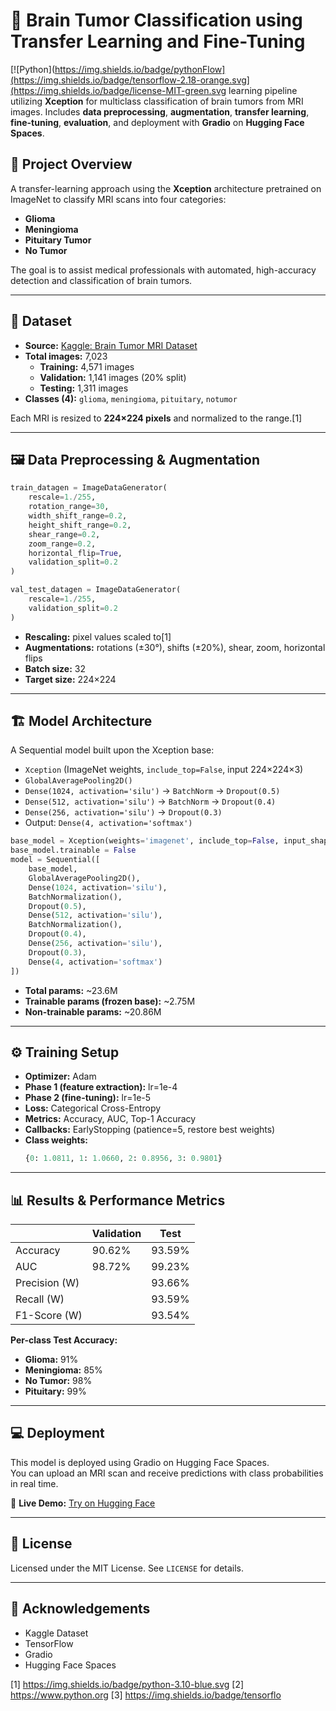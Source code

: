 # 🧠 Brain Tumor Classification using Transfer Learning and Fine-Tuning

[![Python](https://img.shields.io/badge/pythonFlow](https://img.shields.io/badge/tensorflow-2.18-orange.svg](https://img.shields.io/badge/license-MIT-green.svg learning pipeline utilizing **Xception** for multiclass classification of brain tumors from MRI images.
Includes **data preprocessing**, **augmentation**, **transfer learning**, **fine-tuning**, **evaluation**, and deployment with **Gradio** on **Hugging Face Spaces**.

## 🚀 Project Overview

A transfer-learning approach using the **Xception** architecture pretrained on ImageNet to classify MRI scans into four categories:

- **Glioma**
- **Meningioma**
- **Pituitary Tumor**
- **No Tumor**

The goal is to assist medical professionals with automated, high-accuracy detection and classification of brain tumors.

***

## 📂 Dataset

- **Source:** [Kaggle: Brain Tumor MRI Dataset](https://www.kaggle.com/datasets/masoudnickparvar/brain-tumor-mri-dataset)
- **Total images:** 7,023  
  - **Training:** 4,571 images  
  - **Validation:** 1,141 images (20% split)  
  - **Testing:** 1,311 images  
- **Classes (4):** `glioma`, `meningioma`, `pituitary`, `notumor`

Each MRI is resized to **224×224 pixels** and normalized to the  range.[1]

***

## 🖼️ Data Preprocessing & Augmentation

```python
train_datagen = ImageDataGenerator(
    rescale=1./255,
    rotation_range=30,
    width_shift_range=0.2,
    height_shift_range=0.2,
    shear_range=0.2,
    zoom_range=0.2,
    horizontal_flip=True,
    validation_split=0.2
)

val_test_datagen = ImageDataGenerator(
    rescale=1./255,
    validation_split=0.2
)
```

- **Rescaling:** pixel values scaled to[1]
- **Augmentations:** rotations (±30°), shifts (±20%), shear, zoom, horizontal flips
- **Batch size:** 32
- **Target size:** 224×224

***

## 🏗️ Model Architecture

A Sequential model built upon the Xception base:

- `Xception` (ImageNet weights, `include_top=False`, input 224×224×3)
- `GlobalAveragePooling2D()`
- `Dense(1024, activation='silu')` → `BatchNorm` → `Dropout(0.5)`
- `Dense(512, activation='silu')` → `BatchNorm` → `Dropout(0.4)`
- `Dense(256, activation='silu')` → `Dropout(0.3)`
- Output: `Dense(4, activation='softmax')`

```python
base_model = Xception(weights='imagenet', include_top=False, input_shape=(224,224,3))
base_model.trainable = False
model = Sequential([
    base_model,
    GlobalAveragePooling2D(),
    Dense(1024, activation='silu'),
    BatchNormalization(),
    Dropout(0.5),
    Dense(512, activation='silu'),
    BatchNormalization(),
    Dropout(0.4),
    Dense(256, activation='silu'),
    Dropout(0.3),
    Dense(4, activation='softmax')
])
```

- **Total params:** ~23.6M
- **Trainable params (frozen base):** ~2.75M
- **Non-trainable params:** ~20.86M

***

## ⚙️ Training Setup

- **Optimizer:** Adam
- **Phase 1 (feature extraction):** lr=1e-4
- **Phase 2 (fine-tuning):** lr=1e-5
- **Loss:** Categorical Cross-Entropy
- **Metrics:** Accuracy, AUC, Top-1 Accuracy
- **Callbacks:** EarlyStopping (patience=5, restore best weights)
- **Class weights:**
    ```python
    {0: 1.0811, 1: 1.0660, 2: 0.8956, 3: 0.9801}
    ```

***

## 📊 Results & Performance Metrics

|         | Validation | Test      |
|---------|------------|-----------|
| Accuracy| 90.62%     | 93.59%    |
| AUC     | 98.72%     | 99.23%    |
| Precision (W) |        | 93.66%    |
| Recall (W)    |        | 93.59%    |
| F1-Score (W)  |        | 93.54%    |

**Per-class Test Accuracy:**

- **Glioma:** 91%
- **Meningioma:** 85%
- **No Tumor:** 98%
- **Pituitary:** 99%

***

## 💻 Deployment

This model is deployed using Gradio on Hugging Face Spaces.  
You can upload an MRI scan and receive predictions with class probabilities in real time.

🔗 **Live Demo:** [Try on Hugging Face](https://huggingface.co/spaces/kvamshi04/brain-tumor-xception)

***

## 📄 License

Licensed under the MIT License. See `LICENSE` for details.

***

## 🙏 Acknowledgements

- Kaggle Dataset
- TensorFlow
- Gradio
- Hugging Face Spaces

[1] https://img.shields.io/badge/python-3.10-blue.svg
[2] https://www.python.org
[3] https://img.shields.io/badge/tensorflo
